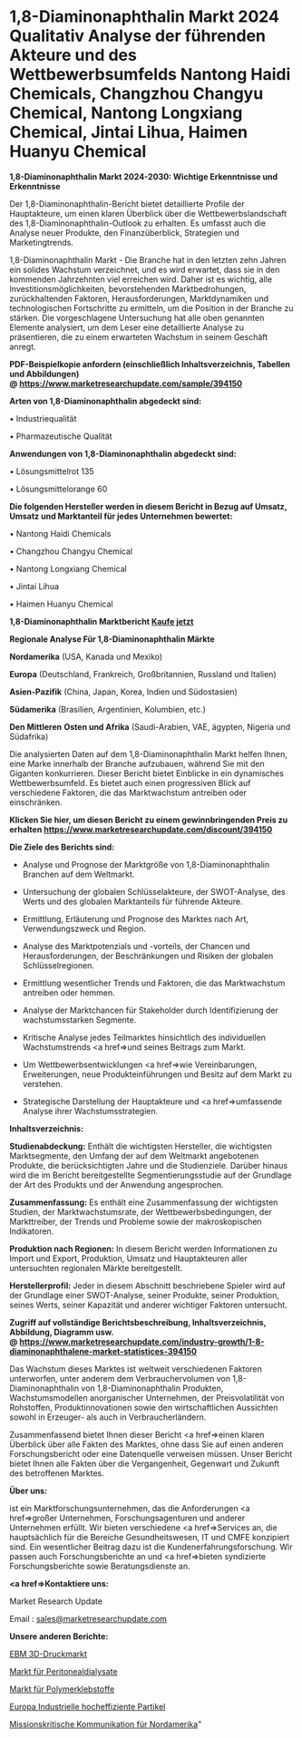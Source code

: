 # 1,8-Diaminonaphthalin Markt 2024 Qualitativ Analyse der führenden Akteure und des Wettbewerbsumfelds Nantong Haidi Chemicals, Changzhou Changyu Chemical, Nantong Longxiang Chemical, Jintai Lihua, Haimen Huanyu Chemical

<strong>1,8-Diaminonaphthalin Markt 2024-2030: Wichtige Erkenntnisse und Erkenntnisse</strong>

Der 1,8-Diaminonaphthalin-Bericht bietet detaillierte Profile der Hauptakteure, um einen klaren Überblick über die Wettbewerbslandschaft des 1,8-Diaminonaphthalin-Outlook zu erhalten. Es umfasst auch die Analyse neuer Produkte, den Finanzüberblick, Strategien und Marketingtrends.

1,8-Diaminonaphthalin Markt - Die Branche hat in den letzten zehn Jahren ein solides Wachstum verzeichnet, und es wird erwartet, dass sie in den kommenden Jahrzehnten viel erreichen wird. Daher ist es wichtig, alle Investitionsmöglichkeiten, bevorstehenden Marktbedrohungen, zurückhaltenden Faktoren, Herausforderungen, Marktdynamiken und technologischen Fortschritte zu ermitteln, um die Position in der Branche zu stärken. Die vorgeschlagene Untersuchung hat alle oben genannten Elemente analysiert, um dem Leser eine detaillierte Analyse zu präsentieren, die zu einem erwarteten Wachstum in seinem Geschäft anregt.

<strong><b>PDF-Beispielkopie anfordern (einschließlich Inhaltsverzeichnis, Tabellen und Abbildungen) @ </b></strong><strong><a href=https://www.marketresearchupdate.com/sample/394150><strong>https://www.marketresearchupdate.com/sample/394150</u></a></strong></strong>

<strong>Arten von 1,8-Diaminonaphthalin abgedeckt sind:</strong>

• Industriequalität

• Pharmazeutische Qualität

<strong>Anwendungen von 1,8-Diaminonaphthalin abgedeckt sind:</strong>

• Lösungsmittelrot 135

• Lösungsmittelorange 60

<strong>Die folgenden Hersteller werden in diesem Bericht in Bezug auf Umsatz, Umsatz und Marktanteil für jedes Unternehmen bewertet:</strong>

• Nantong Haidi Chemicals

• Changzhou Changyu Chemical

• Nantong Longxiang Chemical

• Jintai Lihua

• Haimen Huanyu Chemical

<strong>1,8-Diaminonaphthalin Marktbericht <a href=https://www.marketresearchupdate.com/buynow/394150>Kaufe jetzt</a></strong>

<strong>Regionale Analyse Für 1,8-Diaminonaphthalin Märkte</strong>

<strong>Nordamerika</strong> (USA, Kanada und Mexiko)

<strong>Europa</strong> (Deutschland, Frankreich, Großbritannien, Russland und Italien)

<strong>Asien-Pazifik</strong> (China, Japan, Korea, Indien und Südostasien)

<strong>Südamerika</strong> (Brasilien, Argentinien, Kolumbien, etc.)

<strong>Den Mittleren</strong> <strong>Osten und Afrika</strong> (Saudi-Arabien, VAE, ägypten, Nigeria und Südafrika)

Die analysierten Daten auf dem 1,8-Diaminonaphthalin Markt helfen Ihnen, eine Marke innerhalb der Branche aufzubauen, während Sie mit den Giganten konkurrieren. Dieser Bericht bietet Einblicke in ein dynamisches Wettbewerbsumfeld. Es bietet auch einen progressiven Blick auf verschiedene Faktoren, die das Marktwachstum antreiben oder einschränken.

<strong>Klicken Sie hier, um diesen Bericht zu einem gewinnbringenden Preis zu erhalten
</strong><strong><a href=https://www.marketresearchupdate.com/discount/394150>https://www.marketresearchupdate.com/discount/394150</b></u></strong></a>

<strong>Die Ziele des Berichts sind:</strong>

- Analyse und Prognose der Marktgröße von 1,8-Diaminonaphthalin Branchen auf dem Weltmarkt.

- Untersuchung der globalen Schlüsselakteure, der SWOT-Analyse, des Werts und des globalen Marktanteils für führende Akteure.

- Ermittlung, Erläuterung und Prognose des Marktes nach Art, Verwendungszweck und Region.

- Analyse des Marktpotenzials und -vorteils, der Chancen und Herausforderungen, der Beschränkungen und Risiken der globalen Schlüsselregionen.

- Ermittlung wesentlicher Trends und Faktoren, die das Marktwachstum antreiben oder hemmen.

- Analyse der Marktchancen für Stakeholder durch Identifizierung der wachstumsstarken Segmente.

- Kritische Analyse jedes Teilmarktes hinsichtlich des individuellen Wachstumstrends <a href=>und</a> seines Beitrags zum Markt.

- Um Wettbewerbsentwicklungen <a href=>wie</a> Vereinbarungen, Erweiterungen, neue Produkteinführungen und Besitz auf dem Markt zu verstehen.

- Strategische Darstellung der Hauptakteure und <a href=>umfas</a>sende Analyse ihrer Wachstumsstrategien.

<strong>Inhaltsverzeichnis:</strong>

<strong>Studienabdeckung:</strong> Enthält die wichtigsten Hersteller, die wichtigsten Marktsegmente, den Umfang der auf dem Weltmarkt angebotenen Produkte, die berücksichtigten Jahre und die Studienziele. Darüber hinaus wird die im Bericht bereitgestellte Segmentierungsstudie auf der Grundlage der Art des Produkts und der Anwendung angesprochen.

<strong>Zusammenfassung:</strong> Es enthält eine Zusammenfassung der wichtigsten Studien, der Marktwachstumsrate, der Wettbewerbsbedingungen, der Markttreiber, der Trends und Probleme sowie der makroskopischen Indikatoren.

<strong>Produktion nach Regionen:</strong> In diesem Bericht werden Informationen zu Import und Export, Produktion, Umsatz und Hauptakteuren aller untersuchten regionalen Märkte bereitgestellt.

<strong>Herstellerprofil:</strong> Jeder in diesem Abschnitt beschriebene Spieler wird auf der Grundlage einer SWOT-Analyse, seiner Produkte, seiner Produktion, seines Werts, seiner Kapazität und anderer wichtiger Faktoren untersucht.

<strong><b>Zugriff auf vollständige Berichtsbeschreibung, Inhaltsverzeichnis, Abbildung, Diagramm usw. @ </b></strong><strong><a href=https://www.marketresearchupdate.com/industry-growth/1-8-diaminonaphthalene-market-statistices-394150>https://www.marketresearchupdate.com/industry-growth/1-8-diaminonaphthalene-market-statistices-394150</a></strong>

Das Wachstum dieses Marktes ist weltweit verschiedenen Faktoren unterworfen, unter anderem dem Verbrauchervolumen von 1,8-Diaminonaphthalin von 1,8-Diaminonaphthalin Produkten, Wachstumsmodellen anorganischer Unternehmen, der Preisvolatilität von Rohstoffen, Produktinnovationen sowie den wirtschaftlichen Aussichten sowohl in Erzeuger- als auch in Verbraucherländern.

Zusammenfassend bietet Ihnen dieser Bericht <a href=>einen</a> klaren Überblick über alle Fakten des Marktes, ohne dass Sie auf einen anderen Forschungsbericht oder eine Datenquelle verweisen müssen. Unser Bericht bietet Ihnen alle Fakten über die Vergangenheit, Gegenwart und Zukunft des betroffenen Marktes.

<strong>Über uns:</strong>

 ist ein Marktforschungsunternehmen, das die Anforderungen <a href=>großer</a> Unternehmen, Forschungsagenturen und anderer Unternehmen erfüllt. Wir bieten verschiedene <a href=>Services</a> an, die hauptsächlich für die Bereiche Gesundheitswesen, IT und CMFE konzipiert sind. Ein wesentlicher Beitrag dazu ist die Kundenerfahrungsforschung. Wir passen auch Forschungsberichte an und <a href=>bieten</a> syndizierte Forschungsberichte sowie Beratungsdienste an.

<strong><a href=>Kontaktiere uns:</a></strong>

Market Research Update

Email : sales@marketresearchupdate.com

<strong>Unsere anderen Berichte:</strong>

<a href=https://www.linkedin.com/pulse/ebm-3d-printing-market-latest-report-outstanding>EBM 3D-Druckmarkt</a>

<a href=https://www.linkedin.com/pulse/peritoneal-dialysate-market-2023-analysis-growth>Markt für Peritonealdialysate</a>

<a href=https://www.linkedin.com/pulse/polymeric-adhesive-market-research-report-reveals>Markt für Polymerklebstoffe</a>

<a href=https://www.linkedin.com/pulse/europe-industrial-high-efficiency-particulate>Europa Industrielle hocheffiziente Partikel</a>

<a href=https://www.linkedin.com/pulse/north-america-mission-critical-communication>Missionskritische Kommunikation für Nordamerika</a>"
